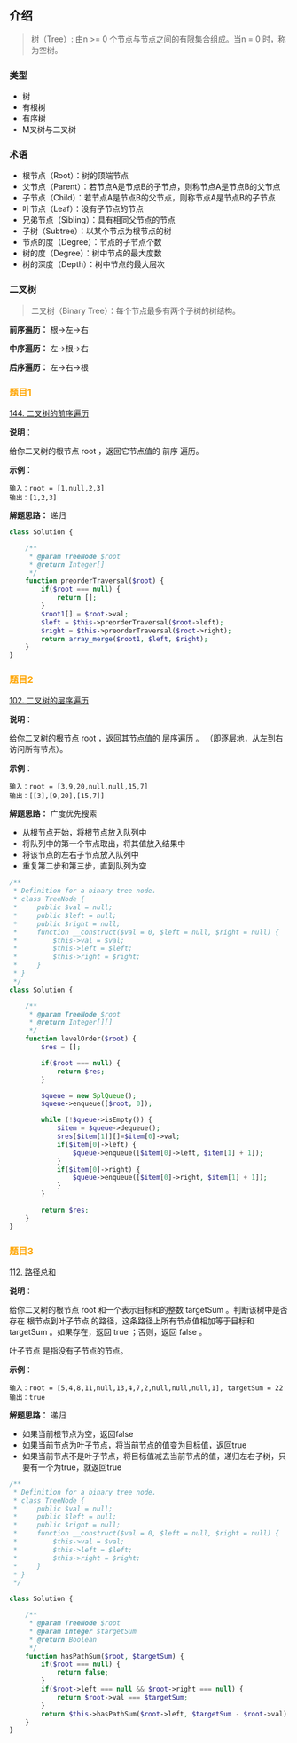 ## 介绍

> 树（Tree）: 由n >= 0 个节点与节点之间的有限集合组成。当n = 0 时，称为空树。

### 类型

* 树
* 有根树
* 有序树
* M叉树与二叉树

### 术语

* 根节点（Root）：树的顶端节点
* 父节点（Parent）：若节点A是节点B的子节点，则称节点A是节点B的父节点
* 子节点（Child）：若节点A是节点B的父节点，则称节点A是节点B的子节点
* 叶节点（Leaf）：没有子节点的节点
* 兄弟节点（Sibling）：具有相同父节点的节点
* 子树（Subtree）：以某个节点为根节点的树
* 节点的度（Degree）：节点的子节点个数
* 树的度（Degree）：树中节点的最大度数
* 树的深度（Depth）：树中节点的最大层次

### 二叉树

> 二叉树（Binary Tree）：每个节点最多有两个子树的树结构。

**前序遍历：**
根->左->右

**中序遍历：**
左->根->右

**后序遍历：**
左->右->根

### <font style="color:orange"> 题目1 </font>

[144. 二叉树的前序遍历](https://leetcode.cn/problems/binary-tree-preorder-traversal)

**说明**：

给你二叉树的根节点 root ，返回它节点值的 前序 遍历。

**示例**：

```
输入：root = [1,null,2,3]
输出：[1,2,3]
```

**解题思路：** 递归

```php
class Solution {

    /**
     * @param TreeNode $root
     * @return Integer[]
     */
    function preorderTraversal($root) {
        if($root === null) {
            return [];
        }
        $root1[] = $root->val;
        $left = $this->preorderTraversal($root->left);
        $right = $this->preorderTraversal($root->right);
        return array_merge($root1, $left, $right);
    }
}
```

### <font style="color:orange"> 题目2 </font>

[102. 二叉树的层序遍历](https://leetcode.cn/problems/binary-tree-level-order-traversal)

**说明**：

给你二叉树的根节点 root ，返回其节点值的 层序遍历 。 （即逐层地，从左到右访问所有节点）。

**示例**：

```
输入：root = [3,9,20,null,null,15,7]
输出：[[3],[9,20],[15,7]]
```

**解题思路：** 广度优先搜索

* 从根节点开始，将根节点放入队列中
* 将队列中的第一个节点取出，将其值放入结果中
* 将该节点的左右子节点放入队列中
* 重复第二步和第三步，直到队列为空

```php
/**
 * Definition for a binary tree node.
 * class TreeNode {
 *     public $val = null;
 *     public $left = null;
 *     public $right = null;
 *     function __construct($val = 0, $left = null, $right = null) {
 *         $this->val = $val;
 *         $this->left = $left;
 *         $this->right = $right;
 *     }
 * }
 */
class Solution {

    /**
     * @param TreeNode $root
     * @return Integer[][]
     */
    function levelOrder($root) {
        $res = [];

        if($root === null) {
            return $res;
        }

        $queue = new SplQueue();
        $queue->enqueue([$root, 0]);

        while (!$queue->isEmpty()) {
            $item = $queue->dequeue();
            $res[$item[1]][]=$item[0]->val;
            if($item[0]->left) {
                $queue->enqueue([$item[0]->left, $item[1] + 1]);
            }
            if($item[0]->right) {
                $queue->enqueue([$item[0]->right, $item[1] + 1]);
            }
        }

        return $res;
    }
}
```

### <font style="color:orange"> 题目3 </font>

[112. 路径总和](https://leetcode.cn/problems/path-sum)

**说明**：

给你二叉树的根节点 root 和一个表示目标和的整数 targetSum 。判断该树中是否存在 根节点到叶子节点 的路径，这条路径上所有节点值相加等于目标和 targetSum 。如果存在，返回 true ；否则，返回 false 。

叶子节点 是指没有子节点的节点。

**示例**：

```
输入：root = [5,4,8,11,null,13,4,7,2,null,null,null,1], targetSum = 22
输出：true
```

**解题思路：** 递归

* 如果当前根节点为空，返回false
* 如果当前节点为叶子节点，将当前节点的值变为目标值，返回true
* 如果当前节点不是叶子节点，将目标值减去当前节点的值，递归左右子树，只要有一个为true，就返回true

```php
/**
 * Definition for a binary tree node.
 * class TreeNode {
 *     public $val = null;
 *     public $left = null;
 *     public $right = null;
 *     function __construct($val = 0, $left = null, $right = null) {
 *         $this->val = $val;
 *         $this->left = $left;
 *         $this->right = $right;
 *     }
 * }
 */

class Solution {

    /**
     * @param TreeNode $root
     * @param Integer $targetSum
     * @return Boolean
     */
    function hasPathSum($root, $targetSum) {
        if($root === null) {
            return false;
        }
        if($root->left === null && $root->right === null) {
            return $root->val === $targetSum;
        }
        return $this->hasPathSum($root->left, $targetSum - $root->val) || $this->hasPathSum($root->right, $targetSum - $root->val);
    }
}
```